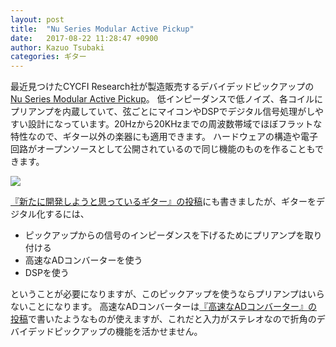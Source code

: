 ```yaml
---
layout: post
title:  "Nu Series Modular Active Pickup"
date:   2017-08-22 11:28:47 +0900
author: Kazuo Tsubaki
categories: ギター
---
```

最近見つけたCYCFI Research社が製造販売するデバイデッドピックアップの[Nu Series Modular Active Pickup](http://www.cycfi.com/projects/nu-series/)。
低インピーダンスで低ノイズ、各コイルにプリアンプを内蔵していて、弦ごとにマイコンやDSPでデジタル信号処理がしやすい設計になっています。20Hzから20KHzまでの周波数帯域でほぼフラットな特性なので、ギター以外の楽器にも適用できます。
ハードウェアの構造や電子回路がオープンソースとして公開されているので同じ機能のものを作ることもできます。

![](http://www.cycfi.com/wp-content/uploads/2016/02/Nu-Multi-3D.jpg)


[『新たに開発しようと思っているギター』の投稿](http://blog.tsubakicraft.jp/%E3%82%AE%E3%82%BF%E3%83%BC/2017/08/20/new-guitar.html)にも書きましたが、ギターをデジタル化するには、

- ピックアップからの信号のインピーダンスを下げるためにプリアンプを取り付ける
- 高速なADコンバーターを使う
- DSPを使う

ということが必要になりますが、このピックアップを使うならプリアンプはいらないことになります。
高速なADコンバーターは[『高速なADコンバーター』の投稿](http://blog.tsubakicraft.jp/%E9%9B%BB%E5%AD%90%E5%B7%A5%E4%BD%9C/2017/08/21/fast_adc.html)で書いたようなものが使えますが、これだと入力がステレオなので折角のデバイデッドピックアップの機能を活かせません。
